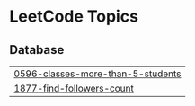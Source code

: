 
<!---LeetCode Topics Start-->
# LeetCode Topics
## Database
|  |
| ------- |
| [0596-classes-more-than-5-students](https://github.com/mohinikathro/LeetCoding/tree/master/0596-classes-more-than-5-students) |
| [1877-find-followers-count](https://github.com/mohinikathro/LeetCoding/tree/master/1877-find-followers-count) |
<!---LeetCode Topics End-->
